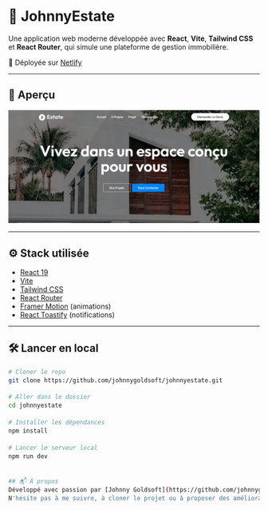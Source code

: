 # 🏡 JohnnyEstate

Une application web moderne développée avec **React**, **Vite**, **Tailwind CSS** et **React Router**, qui simule une plateforme de gestion immobilière.

🚀 Déployée sur [Netlify](https://johnnyestate.netlify.app)

---

## 📸 Aperçu

![Aperçu du site](https://github.com/johnnygoldsoft/johnnyestate/blob/main/screenshot.png) <!-- remplace par un vrai screenshot ou gif + lien -->

---

## ⚙️ Stack utilisée

- [React 19](https://react.dev)
- [Vite](https://vitejs.dev)
- [Tailwind CSS](https://tailwindcss.com/)
- [React Router](https://reactrouter.com/)
- [Framer Motion](https://www.framer.com/motion/) (animations)
- [React Toastify](https://fkhadra.github.io/react-toastify/) (notifications)

---

## 🛠️ Lancer en local

```bash
# Cloner le repo
git clone https://github.com/johnnygoldsoft/johnnyestate.git

# Aller dans le dossier
cd johnnyestate

# Installer les dépendances
npm install

# Lancer le serveur local
npm run dev


## 📬 À propos
Développé avec passion par [Johnny Goldsoft](https://github.com/johnnygoldsoft) 👨‍💻
N'hésite pas à me suivre, à cloner le projet ou à proposer des améliorations !
